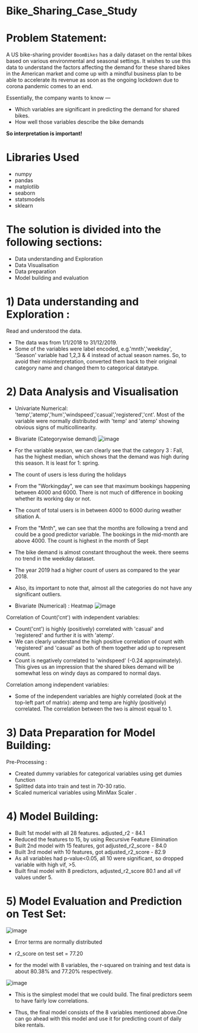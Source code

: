 # Bike_Sharing_Case_Study
# Problem Statement:

A US bike-sharing provider `BoomBikes` has a daily dataset on the rental bikes based on various environmental and seasonal settings. It wishes to use this data to understand the factors affecting the demand for these shared bikes in the American market and come up with a mindful business plan to be able to accelerate its revenue as soon as the ongoing lockdown due to corona pandemic comes to an end.

Essentially, the company wants to know —
- Which variables are significant in predicting the demand for shared bikes.
- How well those variables describe the bike demands

**So interpretation is important!**

# Libraries Used
- numpy
- pandas
- matplotlib
- seaborn
- statsmodels
- sklearn

# The solution is divided into the following sections: 
- Data understanding and Exploration
- Data Visualisation 
- Data preparation
- Model building and evaluation


# 1) Data understanding and Exploration :
Read and understood the data.
- The data was from 1/1/2018 to 31/12/2019.
- Some of the variables were label encoded, e.g.'mnth','weekday', 'Season' variable had 1,2,3 & 4 instead of actual season names.
So, to avoid their misinterpretation, converted them back to their original category name and changed them to categorical datatype.

# 2) Data Analysis and Visualisation
- Univariate Numerical: 'temp','atemp','hum','windspeed','casual','registered','cnt'. Most of the variable were normally distributed with 'temp' and 'atemp' showing obvious signs of multicollinearity.

- Bivariate (Categorywise demand)
![image](https://github.com/devendra2595/Bike_Sharing_Case_Study/assets/116253033/99eb96ea-97c7-4b7d-b595-bce5c9ec63f1)
- For the variable season, we can clearly see that the category 3 : Fall, has the highest median, which shows that the demand was high during this season. It is least for 1: spring.
- The count of users is less during the holidays
- From the "Workingday", we can see that maximum bookings happening between 4000 and 6000. There is not much of difference in booking whether its working day or not.
- The count of total users is in between 4000 to 6000 during  weather sitiation A.
- From the "Mnth", we can see that the months are following a trend and could be a good predictor variable. The bookings in the mid-month are above 4000. The count is highest in the month of Sept
- The bike demand is almost constant throughout the week. there seems no trend in the weekday dataset.
- The year 2019 had a higher count of users as compared to the year 2018.
- Also, its important to note that, almost all the categories do not have any significant outliers.


- Bivariate (Numerical) : Heatmap
  ![image](https://github.com/devendra2595/Bike_Sharing_Case_Study/assets/116253033/fa23d20a-e18e-4aea-b750-aa8493bd4abf)
  
Correlation of Count('cnt') with independent variables:
- Count('cnt') is highly (positively) correlated with 'casual' and 'registered' and further it is with 'atemp'.
- We can clearly understand the high positive correlation of count with 'registered' and 'casual' as both of them together add up to represent count.
- Count is negatively correlated to 'windspeed' (-0.24 approximately). This gives us an impression that the shared bikes demand will be somewhat less on windy days as compared to normal days.

Correlation among independent variables:
- Some of the independent variables are highly correlated (look at the top-left part of matrix): atemp and temp are highly (positively) correlated. The correlation between the two is almost equal to 1.

# 3) Data Preparation for Model Building:

Pre-Processing :
- Created dummy variables for categorical variables using get dumies function
- Splitted data into train and test in 70-30 ratio.
- Scaled numerical variables using MinMax Scaler .

# 4) Model Building:

- Built 1st model with all 28 features. adjusted_r2 - 84.1
- Reduced the features to 15, by using Recursive Feature Elimination
- Built 2nd model with 15 features, got adjusted_r2_score - 84.0
- Built 3rd model with 10 features, got adjusted_r2_score - 82.9
- As all variables had p-value<0.05, all 10 were significant, so dropped variable with high vif, >5.
- Built final model with 8 predictors, adjusted_r2_score 80.1 and all vif values under 5.
 
# 5) Model Evaluation and Prediction on Test Set:
![image](https://github.com/devendra2595/Bike_Sharing_Case_Study/assets/116253033/74183b7d-ba01-43b5-a88c-aff7da3edb1e)

- Error terms are normally distributed

- r2_score on test set = 77.20

- for the model with 8 variables, the r-squared on training and test data is about 80.38% and 77.20% respectively.

![image](https://github.com/devendra2595/Bike_Sharing_Case_Study/assets/116253033/431b1710-5d65-4031-befc-b69454458ed0)

- This is the simplest model that we could build. The final predictors seem to have fairly low correlations. 

- Thus, the final model consists of the 8 variables mentioned above.One can go ahead with this model and use it for predicting count of daily bike rentals.



